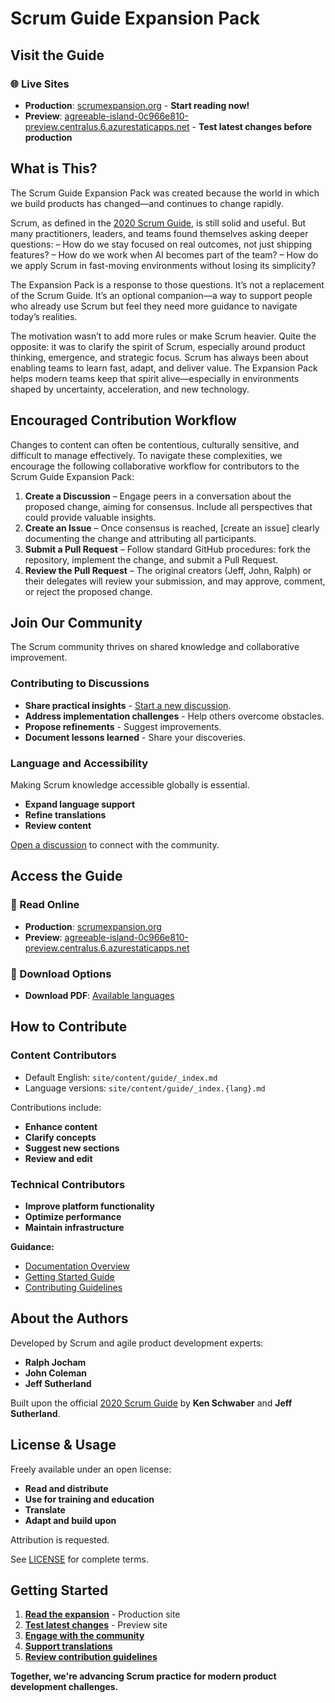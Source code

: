 # Scrum Guide Expansion Pack

## Visit the Guide

### 🌐 Live Sites

- **Production**: [scrumexpansion.org](https://scrumexpansion.org) - **Start reading now!**
- **Preview**: [agreeable-island-0c966e810-preview.centralus.6.azurestaticapps.net](https://agreeable-island-0c966e810-preview.centralus.6.azurestaticapps.net/) - **Test latest changes before production**

## What is This?

The Scrum Guide Expansion Pack was created because the world in which we build products has changed—and continues to change rapidly.

Scrum, as defined in the [2020 Scrum Guide](https://scrumguides.org/), is still solid and useful. But many practitioners, leaders, and teams found themselves asking deeper questions:
– How do we stay focused on real outcomes, not just shipping features?
– How do we work when AI becomes part of the team?
– How do we apply Scrum in fast-moving environments without losing its simplicity?

The Expansion Pack is a response to those questions. It’s not a replacement of the Scrum Guide. It’s an optional companion—a way to support people who already use Scrum but feel they need more guidance to navigate today’s realities.

The motivation wasn’t to add more rules or make Scrum heavier. Quite the opposite: it was to clarify the spirit of Scrum, especially around product thinking, emergence, and strategic focus. Scrum has always been about enabling teams to learn fast, adapt, and deliver value. The Expansion Pack helps modern teams keep that spirit alive—especially in environments shaped by uncertainty, acceleration, and new technology.

## Encouraged Contribution Workflow

Changes to content can often be contentious, culturally sensitive, and difficult to manage effectively. To navigate these complexities, we encourage the following collaborative workflow for contributors to the Scrum Guide Expansion Pack:

1. **Create a Discussion** – Engage peers in a conversation about the proposed change, aiming for consensus. Include all perspectives that could provide valuable insights.
2. **Create an Issue** – Once consensus is reached, \[create an issue] clearly documenting the change and attributing all participants.
3. **Submit a Pull Request** – Follow standard GitHub procedures: fork the repository, implement the change, and submit a Pull Request.
4. **Review the Pull Request** – The original creators (Jeff, John, Ralph) or their delegates will review your submission, and may approve, comment, or reject the proposed change.

## Join Our Community

The Scrum community thrives on shared knowledge and collaborative improvement.

### Contributing to Discussions

- **Share practical insights** - [Start a new discussion](https://github.com/ScrumGuides/ScrumGuide-ExpansionPack/discussions).
- **Address implementation challenges** - Help others overcome obstacles.
- **Propose refinements** - Suggest improvements.
- **Document lessons learned** - Share your discoveries.

### Language and Accessibility

Making Scrum knowledge accessible globally is essential.

- **Expand language support**
- **Refine translations**
- **Review content**

[Open a discussion](https://github.com/ScrumGuides/ScrumGuide-ExpansionPack/discussions) to connect with the community.

## Access the Guide

### 📖 Read Online

- **Production**: [scrumexpansion.org](https://scrumexpansion.org)
- **Preview**: [agreeable-island-0c966e810-preview.centralus.6.azurestaticapps.net](https://agreeable-island-0c966e810-preview.centralus.6.azurestaticapps.net/)

### 📄 Download Options

- **Download PDF**: [Available languages](https://scrumexpansion.org/download)

## How to Contribute

### Content Contributors

- Default English: `site/content/guide/_index.md`
- Language versions: `site/content/guide/_index.{lang}.md`

Contributions include:

- **Enhance content**
- **Clarify concepts**
- **Suggest new sections**
- **Review and edit**

### Technical Contributors

- **Improve platform functionality**
- **Optimize performance**
- **Maintain infrastructure**

**Guidance:**

- [Documentation Overview](./docs/README.md)
- [Getting Started Guide](./docs/getting-started.md)
- [Contributing Guidelines](./docs/contributing.md)

## About the Authors

Developed by Scrum and agile product development experts:

- **Ralph Jocham**
- **John Coleman**
- **Jeff Sutherland**

Built upon the official [2020 Scrum Guide](https://scrumguides.org/) by **Ken Schwaber** and **Jeff Sutherland**.

## License & Usage

Freely available under an open license:

- **Read and distribute**
- **Use for training and education**
- **Translate**
- **Adapt and build upon**

Attribution is requested.

See [LICENSE](./LICENSE) for complete terms.

## Getting Started

1. **[Read the expansion](https://scrumexpansion.org)** - Production site
2. **[Test latest changes](https://agreeable-island-0c966e810-preview.centralus.6.azurestaticapps.net/)** - Preview site  
3. **[Engage with the community](https://github.com/ScrumGuides/ScrumGuide-ExpansionPack/discussions)**
4. **[Support translations](https://github.com/ScrumGuides/ScrumGuide-ExpansionPack/discussions)**
5. **[Review contribution guidelines](./docs/contributing.md)**

**Together, we're advancing Scrum practice for modern product development challenges.**
